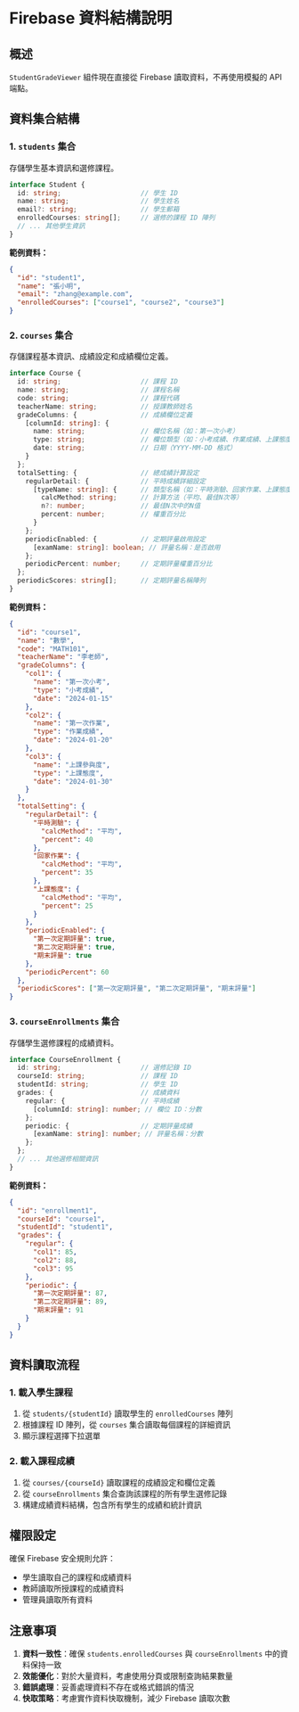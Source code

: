 # Firebase 資料結構說明

## 概述
`StudentGradeViewer` 組件現在直接從 Firebase 讀取資料，不再使用模擬的 API 端點。

## 資料集合結構

### 1. `students` 集合
存儲學生基本資訊和選修課程。

```typescript
interface Student {
  id: string;                    // 學生 ID
  name: string;                  // 學生姓名
  email?: string;                // 學生郵箱
  enrolledCourses: string[];     // 選修的課程 ID 陣列
  // ... 其他學生資訊
}
```

**範例資料：**
```json
{
  "id": "student1",
  "name": "張小明",
  "email": "zhang@example.com",
  "enrolledCourses": ["course1", "course2", "course3"]
}
```

### 2. `courses` 集合
存儲課程基本資訊、成績設定和成績欄位定義。

```typescript
interface Course {
  id: string;                    // 課程 ID
  name: string;                  // 課程名稱
  code: string;                  // 課程代碼
  teacherName: string;           // 授課教師姓名
  gradeColumns: {                // 成績欄位定義
    [columnId: string]: {
      name: string;              // 欄位名稱（如：第一次小考）
      type: string;              // 欄位類型（如：小考成績、作業成績、上課態度）
      date: string;              // 日期（YYYY-MM-DD 格式）
    }
  };
  totalSetting: {                // 總成績計算設定
    regularDetail: {             // 平時成績詳細設定
      [typeName: string]: {      // 類型名稱（如：平時測驗、回家作業、上課態度）
        calcMethod: string;      // 計算方法（平均、最佳N次等）
        n?: number;              // 最佳N次中的N值
        percent: number;         // 權重百分比
      }
    };
    periodicEnabled: {           // 定期評量啟用設定
      [examName: string]: boolean; // 評量名稱：是否啟用
    };
    periodicPercent: number;     // 定期評量權重百分比
  };
  periodicScores: string[];      // 定期評量名稱陣列
}
```

**範例資料：**
```json
{
  "id": "course1",
  "name": "數學",
  "code": "MATH101",
  "teacherName": "李老師",
  "gradeColumns": {
    "col1": {
      "name": "第一次小考",
      "type": "小考成績",
      "date": "2024-01-15"
    },
    "col2": {
      "name": "第一次作業",
      "type": "作業成績",
      "date": "2024-01-20"
    },
    "col3": {
      "name": "上課參與度",
      "type": "上課態度",
      "date": "2024-01-30"
    }
  },
  "totalSetting": {
    "regularDetail": {
      "平時測驗": {
        "calcMethod": "平均",
        "percent": 40
      },
      "回家作業": {
        "calcMethod": "平均",
        "percent": 35
      },
      "上課態度": {
        "calcMethod": "平均",
        "percent": 25
      }
    },
    "periodicEnabled": {
      "第一次定期評量": true,
      "第二次定期評量": true,
      "期末評量": true
    },
    "periodicPercent": 60
  },
  "periodicScores": ["第一次定期評量", "第二次定期評量", "期末評量"]
}
```

### 3. `courseEnrollments` 集合
存儲學生選修課程的成績資料。

```typescript
interface CourseEnrollment {
  id: string;                    // 選修記錄 ID
  courseId: string;              // 課程 ID
  studentId: string;             // 學生 ID
  grades: {                      // 成績資料
    regular: {                   // 平時成績
      [columnId: string]: number; // 欄位 ID：分數
    };
    periodic: {                  // 定期評量成績
      [examName: string]: number; // 評量名稱：分數
    };
  };
  // ... 其他選修相關資訊
}
```

**範例資料：**
```json
{
  "id": "enrollment1",
  "courseId": "course1",
  "studentId": "student1",
  "grades": {
    "regular": {
      "col1": 85,
      "col2": 88,
      "col3": 95
    },
    "periodic": {
      "第一次定期評量": 87,
      "第二次定期評量": 89,
      "期末評量": 91
    }
  }
}
```

## 資料讀取流程

### 1. 載入學生課程
1. 從 `students/{studentId}` 讀取學生的 `enrolledCourses` 陣列
2. 根據課程 ID 陣列，從 `courses` 集合讀取每個課程的詳細資訊
3. 顯示課程選擇下拉選單

### 2. 載入課程成績
1. 從 `courses/{courseId}` 讀取課程的成績設定和欄位定義
2. 從 `courseEnrollments` 集合查詢該課程的所有學生選修記錄
3. 構建成績資料結構，包含所有學生的成績和統計資訊

## 權限設定

確保 Firebase 安全規則允許：
- 學生讀取自己的課程和成績資料
- 教師讀取所授課程的成績資料
- 管理員讀取所有資料

## 注意事項

1. **資料一致性**：確保 `students.enrolledCourses` 與 `courseEnrollments` 中的資料保持一致
2. **效能優化**：對於大量資料，考慮使用分頁或限制查詢結果數量
3. **錯誤處理**：妥善處理資料不存在或格式錯誤的情況
4. **快取策略**：考慮實作資料快取機制，減少 Firebase 讀取次數

